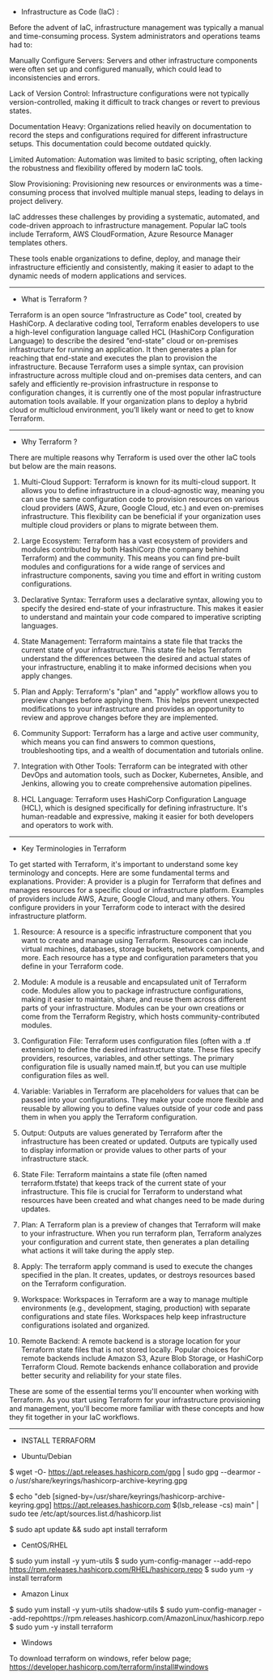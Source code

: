 * Infrastructure as Code (IaC) :

Before the advent of IaC, infrastructure management was typically a manual and time-consuming process. System administrators and operations teams had to:

Manually Configure Servers: Servers and other infrastructure components were often set up and configured manually, which could lead to inconsistencies and errors.

Lack of Version Control: Infrastructure configurations were not typically version-controlled, making it difficult to track changes or revert to previous states.

Documentation Heavy: Organizations relied heavily on documentation to record the steps and configurations required for different infrastructure setups. This documentation could become outdated quickly.

Limited Automation: Automation was limited to basic scripting, often lacking the robustness and flexibility offered by modern IaC tools.

Slow Provisioning: Provisioning new resources or environments was a time-consuming process that involved multiple manual steps, leading to delays in project delivery.

IaC addresses these challenges by providing a systematic, automated, and code-driven approach to infrastructure management. Popular IaC tools include Terraform, AWS CloudFormation, Azure Resource Manager templates others.

These tools enable organizations to define, deploy, and manage their infrastructure efficiently and consistently, making it easier to adapt to the dynamic needs of modern applications and services.


------------------------------------------------------------------------------------------------------------------------------------------------------------------------------------------

* What is Terraform ?

Terraform is an open source “Infrastructure as Code” tool, created by HashiCorp. A declarative coding tool, Terraform enables developers to use a high-level configuration language called HCL (HashiCorp Configuration Language) to describe the desired “end-state” cloud or on-premises infrastructure for running an application. It then generates a plan for reaching that end-state and executes the plan to provision the infrastructure. Because Terraform uses a simple syntax, can provision infrastructure across multiple cloud and on-premises data centers, and can safely and efficiently re-provision infrastructure in response to configuration changes, it is currently one of the most popular infrastructure automation tools available. If your organization plans to deploy a hybrid cloud or multicloud environment, you’ll likely want or need to get to know Terraform.


------------------------------------------------------------------------------------------------------------------------------------------------------------------------------------------


* Why Terraform ?

There are multiple reasons why Terraform is used over the other IaC tools but below are the main reasons.

1) Multi-Cloud Support: Terraform is known for its multi-cloud support. It allows you to define infrastructure in a cloud-agnostic way, meaning you can use the same configuration code to provision resources on various cloud providers (AWS, Azure, Google Cloud, etc.) and even on-premises infrastructure. This flexibility can be beneficial if your organization uses multiple cloud providers or plans to migrate between them.

2) Large Ecosystem: Terraform has a vast ecosystem of providers and modules contributed by both HashiCorp (the company behind Terraform) and the community. This means you can find pre-built modules and configurations for a wide range of services and infrastructure components, saving you time and effort in writing custom configurations.

3) Declarative Syntax: Terraform uses a declarative syntax, allowing you to specify the desired end-state of your infrastructure. This makes it easier to understand and maintain your code compared to imperative scripting languages.

4) State Management: Terraform maintains a state file that tracks the current state of your infrastructure. This state file helps Terraform understand the differences between the desired and actual states of your infrastructure, enabling it to make informed decisions when you apply changes.

5) Plan and Apply: Terraform's "plan" and "apply" workflow allows you to preview changes before applying them. This helps prevent unexpected modifications to your infrastructure and provides an opportunity to review and approve changes before they are implemented.

6) Community Support: Terraform has a large and active user community, which means you can find answers to common questions, troubleshooting tips, and a wealth of documentation and tutorials online.

7) Integration with Other Tools: Terraform can be integrated with other DevOps and automation tools, such as Docker, Kubernetes, Ansible, and Jenkins, allowing you to create comprehensive automation pipelines.

8) HCL Language: Terraform uses HashiCorp Configuration Language (HCL), which is designed specifically for defining infrastructure. It's human-readable and expressive, making it easier for both developers and operators to work with.


------------------------------------------------------------------------------------------------------------------------------------------------------------------------------------------


* Key Terminologies in Terraform

To get started with Terraform, it's important to understand some key terminology and concepts. Here are some fundamental terms and explanations. Provider: A provider is a plugin for Terraform that defines and manages resources for a specific cloud or infrastructure platform. Examples of providers include AWS, Azure, Google Cloud, and many others. You configure providers in your Terraform code to interact with the desired infrastructure platform.


1) Resource: A resource is a specific infrastructure component that you want to create and manage using Terraform. Resources can include virtual machines, databases, storage buckets, network components, and more. Each resource has a type and configuration parameters that you define in your Terraform code.

2) Module: A module is a reusable and encapsulated unit of Terraform code. Modules allow you to package infrastructure configurations, making it easier to maintain, share, and reuse them across different parts of your infrastructure. Modules can be your own creations or come from the Terraform Registry, which hosts community-contributed modules.

3) Configuration File: Terraform uses configuration files (often with a .tf extension) to define the desired infrastructure state. These files specify providers, resources, variables, and other settings. The primary configuration file is usually named main.tf, but you can use multiple configuration files as well.

4) Variable: Variables in Terraform are placeholders for values that can be passed into your configurations. They make your code more flexible and reusable by allowing you to define values outside of your code and pass them in when you apply the Terraform configuration.

5) Output: Outputs are values generated by Terraform after the infrastructure has been created or updated. Outputs are typically used to display information or provide values to other parts of your infrastructure stack.

6) State File: Terraform maintains a state file (often named terraform.tfstate) that keeps track of the current state of your infrastructure. This file is crucial for Terraform to understand what resources have been created and what changes need to be made during updates.

7) Plan: A Terraform plan is a preview of changes that Terraform will make to your infrastructure. When you run terraform plan, Terraform analyzes your configuration and current state, then generates a plan detailing what actions it will take during the apply step.

8) Apply: The terraform apply command is used to execute the changes specified in the plan. It creates, updates, or destroys resources based on the Terraform configuration.

9) Workspace: Workspaces in Terraform are a way to manage multiple environments (e.g., development, staging, production) with separate configurations and state files. Workspaces help keep infrastructure configurations isolated and organized.

10) Remote Backend: A remote backend is a storage location for your Terraform state files that is not stored locally. Popular choices for remote backends include Amazon S3, Azure Blob Storage, or HashiCorp Terraform Cloud. Remote backends enhance collaboration and provide better security and reliability for your state files.

These are some of the essential terms you'll encounter when working with Terraform. As you start using Terraform for your infrastructure provisioning and management, you'll become more familiar with these concepts and how they fit together in your IaC workflows.



------------------------------------------------------------------------------------------------------------------------------------------------------------------------------------------


* INSTALL TERRAFORM

* Ubuntu/Debian
  
$ wget -O- https://apt.releases.hashicorp.com/gpg | sudo gpg --dearmor -o /usr/share/keyrings/hashicorp-archive-keyring.gpg

$ echo "deb [signed-by=/usr/share/keyrings/hashicorp-archive-keyring.gpg] https://apt.releases.hashicorp.com $(lsb_release -cs) main" | sudo tee /etc/apt/sources.list.d/hashicorp.list

$ sudo apt update && sudo apt install terraform


* CentOS/RHEL

$ sudo yum install -y yum-utils
$ sudo yum-config-manager --add-repo https://rpm.releases.hashicorp.com/RHEL/hashicorp.repo
$ sudo yum -y install terraform


* Amazon Linux
  
$ sudo yum install -y yum-utils shadow-utils
$ sudo yum-config-manager --add-repohttps://rpm.releases.hashicorp.com/AmazonLinux/hashicorp.repo
$ sudo yum -y install terraform


* Windows
  
To download terraform on windows, refer below page;
https://developer.hashicorp.com/terraform/install#windows
